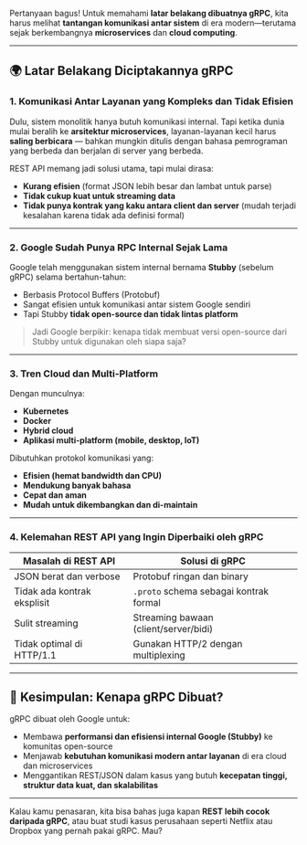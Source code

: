 Pertanyaan bagus! Untuk memahami **latar belakang dibuatnya gRPC**, kita harus melihat **tantangan komunikasi antar sistem** di era modern—terutama sejak berkembangnya **microservices** dan **cloud computing**.

---

## 🌍 Latar Belakang Diciptakannya gRPC

### 1. **Komunikasi Antar Layanan yang Kompleks dan Tidak Efisien**

Dulu, sistem monolitik hanya butuh komunikasi internal. Tapi ketika dunia mulai beralih ke **arsitektur microservices**, layanan-layanan kecil harus **saling berbicara** — bahkan mungkin ditulis dengan bahasa pemrograman yang berbeda dan berjalan di server yang berbeda.

REST API memang jadi solusi utama, tapi mulai dirasa:

* **Kurang efisien** (format JSON lebih besar dan lambat untuk parse)
* **Tidak cukup kuat untuk streaming data**
* **Tidak punya kontrak yang kaku antara client dan server** (mudah terjadi kesalahan karena tidak ada definisi formal)

---

### 2. **Google Sudah Punya RPC Internal Sejak Lama**

Google telah menggunakan sistem internal bernama **Stubby** (sebelum gRPC) selama bertahun-tahun:

* Berbasis Protocol Buffers (Protobuf)
* Sangat efisien untuk komunikasi antar sistem Google sendiri
* Tapi Stubby **tidak open-source dan tidak lintas platform**

> Jadi Google berpikir: kenapa tidak membuat versi open-source dari Stubby untuk digunakan oleh siapa saja?

---

### 3. **Tren Cloud dan Multi-Platform**

Dengan munculnya:

* **Kubernetes**
* **Docker**
* **Hybrid cloud**
* **Aplikasi multi-platform (mobile, desktop, IoT)**

Dibutuhkan protokol komunikasi yang:

* **Efisien (hemat bandwidth dan CPU)**
* **Mendukung banyak bahasa**
* **Cepat dan aman**
* **Mudah untuk dikembangkan dan di-maintain**

---

### 4. **Kelemahan REST API yang Ingin Diperbaiki oleh gRPC**

| Masalah di REST API         | Solusi di gRPC                         |
| --------------------------- | -------------------------------------- |
| JSON berat dan verbose      | Protobuf ringan dan binary             |
| Tidak ada kontrak eksplisit | `.proto` schema sebagai kontrak formal |
| Sulit streaming             | Streaming bawaan (client/server/bidi)  |
| Tidak optimal di HTTP/1.1   | Gunakan HTTP/2 dengan multiplexing     |

---

## 📌 Kesimpulan: Kenapa gRPC Dibuat?

gRPC dibuat oleh Google untuk:

* Membawa **performansi dan efisiensi internal Google (Stubby)** ke komunitas open-source
* Menjawab **kebutuhan komunikasi modern antar layanan** di era cloud dan microservices
* Menggantikan REST/JSON dalam kasus yang butuh **kecepatan tinggi, struktur data kuat, dan skalabilitas**

---

Kalau kamu penasaran, kita bisa bahas juga kapan **REST lebih cocok daripada gRPC**, atau buat studi kasus perusahaan seperti Netflix atau Dropbox yang pernah pakai gRPC. Mau?
